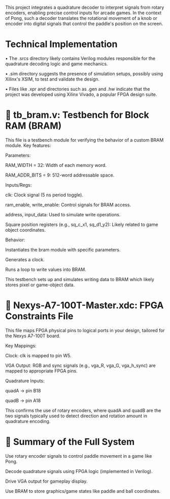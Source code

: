 This project integrates a quadrature decoder to interpret signals from rotary encoders, enabling precise control inputs for arcade games. 
In the context of Pong, such a decoder translates the rotational movement of a knob or encoder into digital signals that control the paddle's position on the screen.

# Technical Implementation

• The .srcs directory likely contains Verilog modules responsible for the quadrature decoding logic and game mechanics.

• .sim directory suggests the presence of simulation setups, possibly using Xilinx's XSIM, to test and validate the design.

• Files like .xpr and directories such as .gen and .hw indicate that the project was developed using Xilinx Vivado, a popular FPGA design suite.

# 📁 tb_bram.v: Testbench for Block RAM (BRAM)

This file is a testbench module for verifying the behavior of a custom BRAM module. Key features:

Parameters:

RAM_WIDTH = 32: Width of each memory word.

RAM_ADDR_BITS = 9: 512-word addressable space.

Inputs/Regs:

clk: Clock signal (5 ns period toggle).

ram_enable, write_enable: Control signals for BRAM access.

address, input_data: Used to simulate write operations.

Square position registers (e.g., sq_c_x1, sq_d1_y2): Likely related to game object coordinates.

Behavior:

Instantiates the bram module with specific parameters.

Generates a clock.

Runs a loop to write values into BRAM.

This testbench sets up and simulates writing data to BRAM which likely stores pixel or game-object data.

# 📁 Nexys-A7-100T-Master.xdc: FPGA Constraints File

This file maps FPGA physical pins to logical ports in your design, tailored for the Nexys A7-100T board.

Key Mappings:

Clock: clk is mapped to pin W5.

VGA Output: RGB and sync signals (e.g., vga_R, vga_G, vga_h_sync) are mapped to appropriate FPGA pins.

Quadrature Inputs:

quadA → pin B18

quadB → pin A18

This confirms the use of rotary encoders, where quadA and quadB are the two signals typically used to detect direction and rotation amount in quadrature encoding.

# 🧠 Summary of the Full System

Use rotary encoder signals to control paddle movement in a game like Pong.

Decode quadrature signals using FPGA logic (implemented in Verilog).

Drive VGA output for gameplay display.

Use BRAM to store graphics/game states like paddle and ball coordinates.


